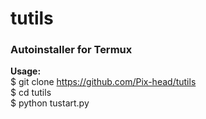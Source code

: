 # tutils
### Autoinstaller for Termux

**Usage:**<br>
$ git clone https://github.com/Pix-head/tutils<br>
$ cd tutils<br>
$ python tustart.py<br>
